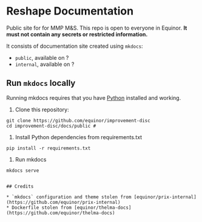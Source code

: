 # Reshape Documentation

Public site for for MMP M&S. This repo is open to everyone in Equinor. **It must not contain any secrets or restricted information.**

It consists of documentation site created using `mkdocs`:

* `public`, available on ?
* `internal`, available on ?

## Run ``mkdocs`` locally

Running mkdocs requires that you have [Python](https://wiki.equinor.com/wiki/index.php/Software:Python) installed and working.

1. Clone this repository:

```console
git clone https://github.com/equinor/improvement-disc
cd improvement-disc/docs/public # 
```

1. Install Python dependencies from requirements.txt

```console
pip install -r requirements.txt
```

1. Run mkdocs

```console
mkdocs serve
```


```

## Credits

* `mkdocs` configuration and theme stolen from [equinor/prix-internal](https://github.com/equinor/prix-internal)
* Dockerfile stolen from [equinor/thelma-docs](https://github.com/equinor/thelma-docs)